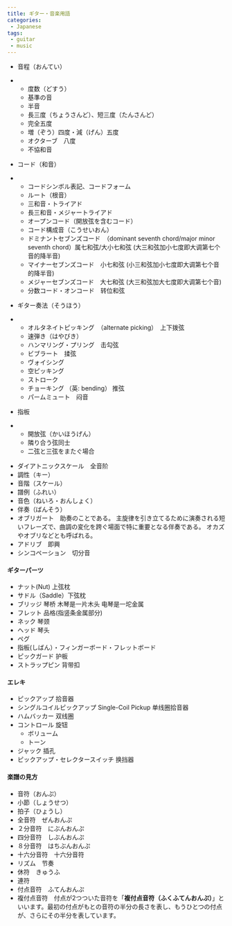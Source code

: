 ```yaml
---
title: ギター・音楽用語
categories:
 - Japanese
tags:
 - guitar
 - music
---
```


- 音程（おんてい）

- - 度数（どすう）
  - 基準の音
  - 半音
  - 長三度（ちょうさんど）、短三度（たんさんど）
  - 完全五度
  - 増（ぞう）四度・減（げん）五度
  - オクターブ　八度
  - 不協和音

- コード（和音）

- - コードシンボル表記、コードフォーム
  - ルート（根音）
  - 三和音・トライアド
  - 長三和音・メジャートライアド
  - オープンコード（開放弦を含むコード）
  - コード構成音（こうせいおん）
  - ドミナントセブンズコード　（dominant seventh chord/major minor seventh chord）属七和弦/大小七和弦 (大三和弦加小七度即大调第七个音的降半音)
  - マイナーセブンズコード　小七和弦 (小三和弦加小七度即大调第七个音的降半音)
  - メジャーセブンズコード　大七和弦 (大三和弦加大七度即大调第七个音)
  - 分数コード・オンコード　转位和弦

- ギター奏法（そうほう）

- - オルタネイトピッキング　（alternate picking）　上下拨弦
  - 速弾き（はやびき）
  - ハンマリング・プリング　击勾弦
  - ビブラート　揉弦
  - ヴォイシング
  - 空ピッキング
  - ストローク
  - チョーキング （英: bending） 推弦
  - パームミュート　闷音

- 指板

- - 開放弦（かいほうげん）
  - 隣り合う弦同士
  - 二弦と三弦をまたぐ場合

+ ダイアトニックスケール　全音阶
+ 調性（キー）
+ 音階（スケール）
+ 譜例（ふれい）
+ 音色（ねいろ・おんしょく）
+ 伴奏（ばんそう）
+ オブリガート　助奏のことである。 主旋律を引き立てるために演奏される短いフレーズで、曲調の変化を跨ぐ場面で特に重要となる伴奏である。 オカズやオブリなどとも呼ばれる。
+ アドリブ　即興
+ シンコペーション　切分音





#### ギターパーツ

+ ナット(Nut) 上弦枕
+ サドル（Saddle）下弦枕
+ ブリッジ 琴桥 木琴是一片木头 电琴是一坨金属
+ フレット 品格(指竖条金属部分)
+ ネック 琴颈
+ ヘッド 琴头
+ ペグ
+ 指板(しばん）・フィンガーボード・フレットボード
+ ピックガード 护板
+ ストラップピン 背带扣

#### エレキ

+ ピックアップ 拾音器
+ シングルコイルピックアップ Single-Coil Pickup 单线圈拾音器
+ ハムバッカー 双线圈
+ コントロール 旋钮
  + ボリューム
  + トーン
+ ジャック 插孔
+ ピックアップ・セレクタースイッチ 换挡器





#### 楽譜の見方

+ 音符（おんぷ）
+ 小節（しょうせつ）
+ 拍子（ひょうし）
+ 全音符　ぜんおんぷ
+ ２分音符　にぶんおんぷ
+ 四分音符　しぶんおんぷ
+ ８分音符　はちぶんおんぷ
+ 十六分音符　十六分音符
+ リズム　节奏
+ 休符　きゅうふ
+ 連符
+ 付点音符　ふてんおんぷ
+ 複付点音符　付点が2つついた音符を「**複付点音符（ふくふてんおんぷ）**」といいます。最初の付点がもとの音符の半分の長さを表し、もうひとつの付点が、さらにその半分を表しています。


